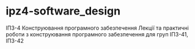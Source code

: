 # ipz4-software_design
ІПЗ-4 Конструювання програмного забезпечення 
Лекції та практичні роботи з конструювання програмного забезпечення для груп ІПЗ-41, ІПЗ-42
